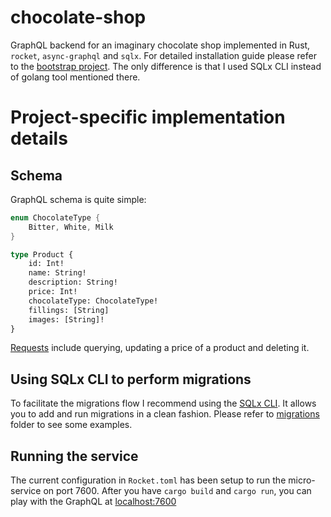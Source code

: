 # chocolate-shop

GraphQL backend for an imaginary chocolate shop implemented in Rust, `rocket`, `async-graphql` and `sqlx`. For detailed installation guide please refer to the [bootstrap project](https://github.com/lionkeng/sputnik). The only difference is that I used SQLx CLI instead of golang tool mentioned there.

# Project-specific implementation details

## Schema

GraphQL schema is quite simple:

```rust
enum ChocolateType {
	Bitter, White, Milk
}

type Product {
	id: Int!
	name: String!
    description: String!
	price: Int!
	chocolateType: ChocolateType!
	fillings: [String]
	images: [String]!
}
```

[Requests](/src/models/mod.rs) include querying, updating a price of a product and deleting it.

## Using SQLx CLI to perform migrations

To facilitate the migrations flow I recommend using the [SQLx CLI](https://github.com/launchbadge/sqlx/tree/master/sqlx-cli). It allows you to add and run migrations in a clean fashion. Please refer to [migrations](/migrations) folder to see some examples.

## Running the service

The current configuration in `Rocket.toml` has been setup to run the micro-service on port 7600. After you have `cargo build` and `cargo run`, you can play with the GraphQL at [localhost:7600](http://localhost:7600/)



